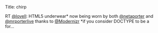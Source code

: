 Title: chirp

RT <a href="http://twitter.com/lovell">@lovell</a>: HTML5 underwear* now being worn by both <a href="http://twitter.com/netaporter">@netaporter</a> and <a href="http://twitter.com/mrporterlive">@mrporterlive</a> thanks to <a href="http://twitter.com/Modernizr">@Modernizr</a> *if you consider DOCTYPE to be a for…
